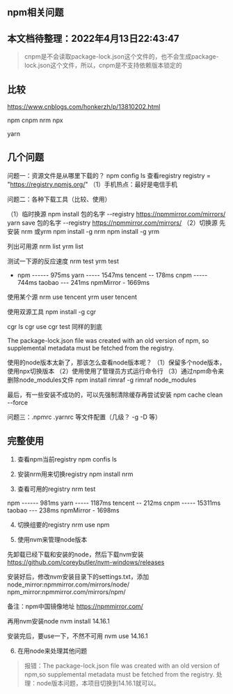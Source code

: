 ## npm相关问题

本文档待整理：2022年4月13日22:43:47
--------------

> cnpm是不会读取package-lock.json这个文件的，也不会生成package-lock.json这个文件，所以，cnpm是不支持依赖版本锁定的

## 比较

https://www.cnblogs.com/honkerzh/p/13810202.html

npm
cnpm
nrm
npx

yarn

## 几个问题

问题一：资源文件是从哪里下载的？
npm config ls
查看registry 
registry = "https://registry.npmjs.org/"
（1）手机热点：最好是电信手机

问题二：各种下载工具（比较、使用）

（1）临时换源 
npm install 包的名字 --registry https://npmmirror.com/mirrors/
yarn save 包的名字 --registry https://npmmirror.com/mirrors/
（2）切换源
先安装 nrm 或yrm
npm install -g nrm
npm install -g yrm

列出可用源
nrm list
yrm list

测试一下源的反应速度
nrm test 
yrm test

* npm ------ 975ms
  yarn ----- 1547ms
  tencent -- 178ms
  cnpm ----- 744ms
  taobao --- 241ms
  npmMirror - 1669ms

使用某个源
nrm use tencent
yrm user tencent

使用双源工具
npm install -g cgr

cgr ls
cgr use
cgr test
同样的到底


The package-lock.json file was created with an old version of npm,
so supplemental metadata must be fetched from the registry.

使用的node版本太新了，那该怎么查看node版本呢？
（1）保留多个node版本，使用npx切换版本
（2）使用使用了管理员方式运行命令行
（3）通过npm命令来删除node_modules文件
npm install rimraf -g
rimraf node_modules


最后，有一些安装不成功的，可以先强制清除缓存再尝试安装
npm cache clean --force

问题三：.npmrc .yarnrc 等文件配置（几级？ -g  -D 等）

## 完整使用

1. 查看npm当前registry
npm confis ls

2. 安装nrm用来切换registry
npm install nrm

3. 查看可用的registry
nrm test

npm ------ 981ms
yarn ----- 1187ms
tencent -- 212ms
cnpm ----- 15311ms
taobao --- 238ms
npmMirror - 1698ms

4. 切换组要的registry
nrm use npm

5. 使用nvm来管理node版本

先卸载已经下载和安装的node，然后下载nvm安装
https://github.com/coreybutler/nvm-windows/releases

安装好后，修改nvm安装目录下的settings.txt，添加
node_mirror:npmmirror.com/mirrors/node/
npm_mirror:npmmirror.com/mirrors/npm/

备注：npm中国镜像地址 https://npmmirror.com/

再用nvm安装node
nvm install 14.16.1

安装完后，要use一下，不然不可用
nvm use 14.16.1

6. 在用node来处理其他问题

> 报错：The package-lock.json file was created with an old version of npm,so supplemental metadata must be fetched from the registry.
> 处理：node版本问题，本项目切换到14.16.1就可以。


